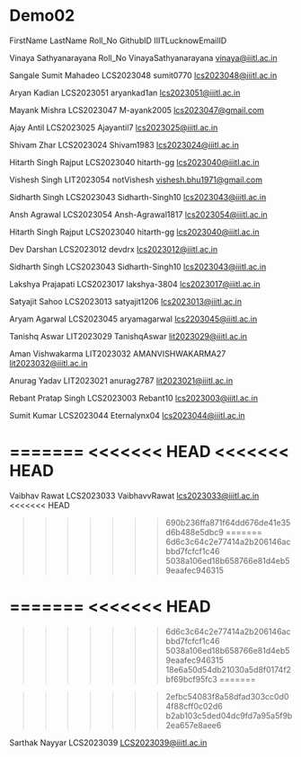 # Demo02

FirstName LastName Roll_No GithubID IIITLucknowEmailID

Vinaya Sathyanarayana Roll_No VinayaSathyanarayana vinaya@iiitl.ac.in 

Sangale Sumit Mahadeo  LCS2023048  sumit0770       lcs2023048@iiitl.ac.in

Aryan Kadian LCS2023051 aryankad1an lcs2023051@iiitl.ac.in

Mayank Mishra LCS2023047 M-ayank2005 lcs2023047@gmail.com

Ajay Antil LCS2023025 Ajayantil7 lcs2023025@iiitl.ac.in

Shivam Zhar LCS2023024 Shivam1983 lcs2023024@iiitl.ac.in

Hitarth Singh Rajput LCS2023040 hitarth-gg lcs2023040@iiitl.ac.in

Vishesh Singh LIT2023054 notVishesh vishesh.bhu1971@gmail.com


Sidharth Singh LCS2023043 Sidharth-Singh10  lcs2023043@iiitl.ac.in

Ansh Agrawal LCS2023054 Ansh-Agrawal1817 lcs2023054@iiitl.ac.in

Hitarth Singh Rajput LCS2023040 hitarth-gg lcs2023040@iiitl.ac.in

Dev Darshan LCS2023012 devdrx lcs2023012@iiitl.ac.in

Sidharth Singh LCS2023043 Sidharth-Singh10  lcs2023043@iiitl.ac.in

Lakshya Prajapati LCS2023017 lakshya-3804 lcs2023017@iiitl.ac.in

Satyajit Sahoo LCS2023013 satyajit1206 lcs2023013@iiitl.ac.in

Aryam Agarwal LCS2023045 aryamagarwal lcs2203045@iiitl.ac.in

Tanishq Aswar LIT2023029 TanishqAswar lit2023029@iiitl.ac.in

Aman Vishwakarma LIT2023032 AMANVISHWAKARMA27 lit2023032@iiitl.ac.in

Anurag Yadav LIT2023021 anurag2787 lit2023021@iiitl.ac.in

Rebant Pratap Singh LCS2023003 Rebant10 lcs2023003@iiitl.ac.in

Sumit Kumar LCS2023044 Eternalynx04 lcs2023044@iiitl.ac.in

=======
<<<<<<< HEAD
<<<<<<< HEAD
=======

Vaibhav Rawat LCS2023033 VaibhavvRawat lcs2023033@iiitl.ac.in
<<<<<<< HEAD

>>>>>>> 690b236ffa871f64dd676de41e35d6b488e5dbc9
=======
>>>>>>> 6d6c3c64c2e77414a2b206146acbbd7fcfcf1c46
>>>>>>> 5038a106ed18b658766e81d4eb59eaafec946315


=======
<<<<<<< HEAD
=======
>>>>>>> 6d6c3c64c2e77414a2b206146acbbd7fcfcf1c46
>>>>>>> 5038a106ed18b658766e81d4eb59eaafec946315
>>>>>>> 18e6a50d54db21030a5d8f0174f2bf69bcf95fc3
=======


>>>>>>> 2efbc54083f8a58dfad303cc0d04f88cff0c02d6
>>>>>>> b2ab103c5ded04dc9fd7a95a5f9b2ea657e8aee6

Sarthak Nayyar LCS2023039 LCS2023039@iiitl.ac.in
